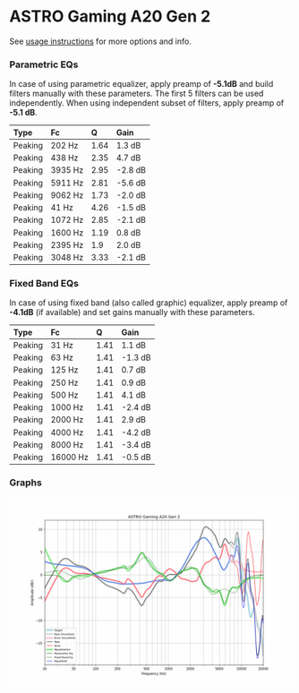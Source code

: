 # ASTRO Gaming A20 Gen 2
See [usage instructions](https://github.com/jaakkopasanen/AutoEq#usage) for more options and info.

### Parametric EQs
In case of using parametric equalizer, apply preamp of **-5.1dB** and build filters manually
with these parameters. The first 5 filters can be used independently.
When using independent subset of filters, apply preamp of **-5.1 dB**.

| Type    | Fc      |    Q | Gain    |
|:--------|:--------|:-----|:--------|
| Peaking | 202 Hz  | 1.64 | 1.3 dB  |
| Peaking | 438 Hz  | 2.35 | 4.7 dB  |
| Peaking | 3935 Hz | 2.95 | -2.8 dB |
| Peaking | 5911 Hz | 2.81 | -5.6 dB |
| Peaking | 9062 Hz | 1.73 | -2.0 dB |
| Peaking | 41 Hz   | 4.26 | -1.5 dB |
| Peaking | 1072 Hz | 2.85 | -2.1 dB |
| Peaking | 1600 Hz | 1.19 | 0.8 dB  |
| Peaking | 2395 Hz | 1.9  | 2.0 dB  |
| Peaking | 3048 Hz | 3.33 | -2.1 dB |

### Fixed Band EQs
In case of using fixed band (also called graphic) equalizer, apply preamp of **-4.1dB**
(if available) and set gains manually with these parameters.

| Type    | Fc       |    Q | Gain    |
|:--------|:---------|:-----|:--------|
| Peaking | 31 Hz    | 1.41 | 1.1 dB  |
| Peaking | 63 Hz    | 1.41 | -1.3 dB |
| Peaking | 125 Hz   | 1.41 | 0.7 dB  |
| Peaking | 250 Hz   | 1.41 | 0.9 dB  |
| Peaking | 500 Hz   | 1.41 | 4.1 dB  |
| Peaking | 1000 Hz  | 1.41 | -2.4 dB |
| Peaking | 2000 Hz  | 1.41 | 2.9 dB  |
| Peaking | 4000 Hz  | 1.41 | -4.2 dB |
| Peaking | 8000 Hz  | 1.41 | -3.4 dB |
| Peaking | 16000 Hz | 1.41 | -0.5 dB |

### Graphs
![](./ASTRO%20Gaming%20A20%20Gen%202.png)